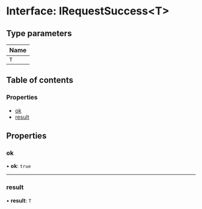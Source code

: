 # Interface: IRequestSuccess\<T\>

## Type parameters

| Name |
| :------ |
| `T` |

## Table of contents

### Properties

- [ok](./src/interfaces/IRequestSuccess.md#ok)
- [result](./src/interfaces/IRequestSuccess.md#result)

## Properties

### ok

• **ok**: ``true``

___

### result

• **result**: `T`
